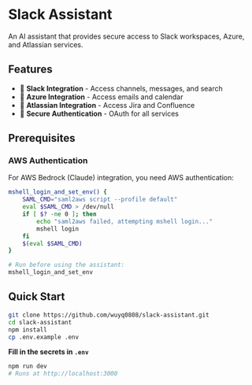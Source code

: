 # Slack Assistant

An AI assistant that provides secure access to Slack workspaces, Azure, and Atlassian services.

## Features

- 💬 **Slack Integration** - Access channels, messages, and search
- 🔗 **Azure Integration** - Access emails and calendar
- 📝 **Atlassian Integration** - Access Jira and Confluence
- 🔐 **Secure Authentication** - OAuth for all services

## Prerequisites

### AWS Authentication
For AWS Bedrock (Claude) integration, you need AWS authentication:

```bash
mshell_login_and_set_env() {
    SAML_CMD="saml2aws script --profile default"
    eval $SAML_CMD > /dev/null
    if [ $? -ne 0 ]; then
        echo "saml2aws failed, attempting mshell login..."
        mshell login
    fi
    $(eval $SAML_CMD)
}

# Run before using the assistant:
mshell_login_and_set_env
```

## Quick Start

```bash
git clone https://github.com/wuyq0808/slack-assistant.git
cd slack-assistant
npm install
cp .env.example .env
```

**Fill in the secrets in `.env`**

```bash
npm run dev
# Runs at http://localhost:3000
```
